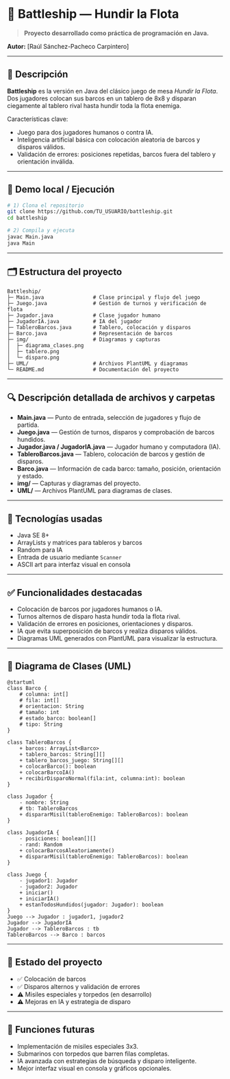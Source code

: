 
# 🎯 Battleship — Hundir la Flota


> **Proyecto desarrollado como práctica de programación en Java.**

**Autor:** \[Raúl Sánchez-Pacheco Carpintero]

---

## 📌 Descripción

**Battleship** es la versión en Java del clásico juego de mesa *Hundir la Flota*. Dos jugadores colocan sus barcos en un tablero de 8x8 y disparan ciegamente al tablero rival hasta hundir toda la flota enemiga.

Características clave:

* Juego para dos jugadores humanos o contra IA.
* Inteligencia artificial básica con colocación aleatoria de barcos y disparos válidos.
* Validación de errores: posiciones repetidas, barcos fuera del tablero y orientación inválida.

---

## 🚀 Demo local / Ejecución

```bash
# 1) Clona el repositorio
git clone https://github.com/TU_USUARIO/battleship.git
cd battleship

# 2) Compila y ejecuta
javac Main.java
java Main
```

---

## 🗂️ Estructura del proyecto

```
Battleship/
├─ Main.java                # Clase principal y flujo del juego
├─ Juego.java               # Gestión de turnos y verificación de flota
├─ Jugador.java             # Clase jugador humano
├─ JugadorIA.java           # IA del jugador
├─ TableroBarcos.java       # Tablero, colocación y disparos
├─ Barco.java               # Representación de barcos
├─ img/                     # Diagramas y capturas
│  ├─ diagrama_clases.png
│  ├─ tablero.png
│  └─ disparo.png
├─ UML/                     # Archivos PlantUML y diagramas
└─ README.md                # Documentación del proyecto
```

---

## 🔍 Descripción detallada de archivos y carpetas

* **Main.java** — Punto de entrada, selección de jugadores y flujo de partida.
* **Juego.java** — Gestión de turnos, disparos y comprobación de barcos hundidos.
* **Jugador.java / JugadorIA.java** — Jugador humano y computadora (IA).
* **TableroBarcos.java** — Tablero, colocación de barcos y gestión de disparos.
* **Barco.java** — Información de cada barco: tamaño, posición, orientación y estado.
* **img/** — Capturas y diagramas del proyecto.
* **UML/** — Archivos PlantUML para diagramas de clases.

---

## 🧰 Tecnologías usadas

* Java SE 8+
* ArrayLists y matrices para tableros y barcos
* Random para IA
* Entrada de usuario mediante `Scanner`
* ASCII art para interfaz visual en consola

---

## ✅ Funcionalidades destacadas

* Colocación de barcos por jugadores humanos o IA.
* Turnos alternos de disparo hasta hundir toda la flota rival.
* Validación de errores en posiciones, orientaciones y disparos.
* IA que evita superposición de barcos y realiza disparos válidos.
* Diagramas UML generados con PlantUML para visualizar la estructura.

---

## 🧩 Diagrama de Clases (UML)


```
@startuml
class Barco {
    # columna: int[]
    # fila: int[]
    # orientacion: String
    # tamaño: int
    # estado_barco: boolean[]
    # tipo: String
}

class TableroBarcos {
    + barcos: ArrayList<Barco>
    + tablero_barcos: String[][]
    + tablero_barcos_juego: String[][]
    + colocarBarco(): boolean
    + colocarBarcoIA()
    + recibirDisparoNormal(fila:int, columna:int): boolean
}

class Jugador {
    - nombre: String
    # tb: TableroBarcos
    + dispararMisil(tableroEnemigo: TableroBarcos): boolean
}

class JugadorIA {
    - posiciones: boolean[][]
    - rand: Random
    + colocarBarcosAleatoriamente()
    + dispararMisil(tableroEnemigo: TableroBarcos): boolean
}

class Juego {
    - jugador1: Jugador
    - jugador2: Jugador
    + iniciar()
    + iniciarIA()
    + estanTodosHundidos(jugador: Jugador): boolean
}
Juego --> Jugador : jugador1, jugador2
Jugador --> JugadorIA
Jugador --> TableroBarcos : tb
TableroBarcos --> Barco : barcos
```

---


## 🚧 Estado del proyecto

* ✅ Colocación de barcos
* ✅ Disparos alternos y validación de errores
* ⚠️ Misiles especiales y torpedos (en desarrollo)
* ⚠️ Mejoras en IA y estrategia de disparo

---

## 🌟 Funciones futuras

* Implementación de misiles especiales 3x3.
* Submarinos con torpedos que barren filas completas.
* IA avanzada con estrategias de búsqueda y disparo inteligente.
* Mejor interfaz visual en consola y gráficos opcionales.
